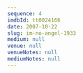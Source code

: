 ```yaml
---
sequence: 4
imdbId: tt0024166
date: 2007-10-22
slug: im-no-angel-1933
medium: null
venue: null
venueNotes: null
mediumNotes: null
---
```


